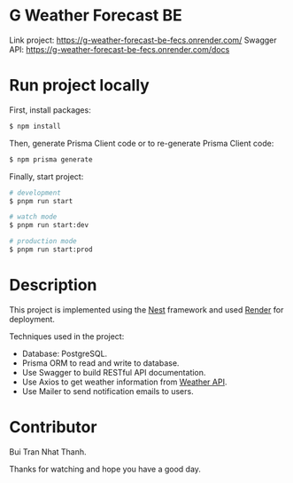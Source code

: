 # G Weather Forecast BE

Link project: https://g-weather-forecast-be-fecs.onrender.com/
Swagger API: https://g-weather-forecast-be-fecs.onrender.com/docs

# Run project locally

First, install packages:
```bash
$ npm install
```
Then, generate Prisma Client code or to re-generate Prisma Client code:
```bash
$ npm prisma generate
```

Finally, start project:
```bash
# development
$ pnpm run start

# watch mode
$ pnpm run start:dev

# production mode
$ pnpm run start:prod
```

# Description

This project is implemented using the [Nest](https://github.com/nestjs/nest) framework and used [Render](render.com) for deployment.

Techniques used in the project:
- Database: PostgreSQL.
- Prisma ORM to read and write to database.
- Use Swagger to build RESTful API documentation.
- Use Axios to get weather information from [Weather API](https://www.weatherapi.com).
- Use Mailer to send notification emails to users.

# Contributor
Bui Tran Nhat Thanh.

Thanks for watching and hope you have a good day.
